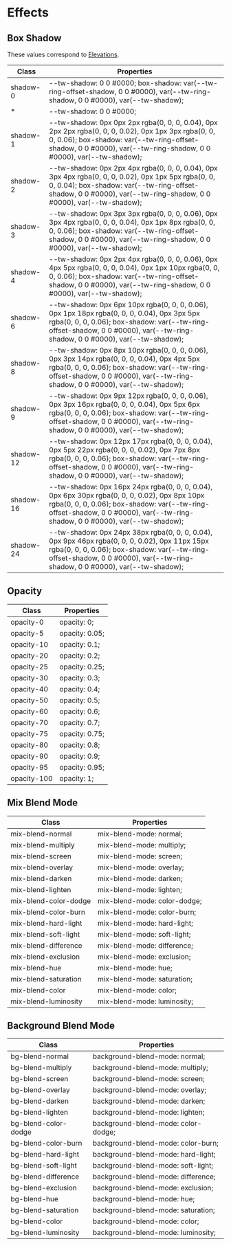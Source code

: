 # Effects

## Box Shadow

These values correspond to [Elevations](/css-documentation/elevations.html).

<section class="mds">
  <table class="w-full text-left border-collapse"><thead><tr><th class="z-20 sticky top-0 text-sm font-semibold text-gray-600 bg-white p-0"><div class="pb-2 pr-2 border-b border-gray-200">Class</div></th><th class="z-20 sticky top-0 text-sm font-semibold text-gray-600 bg-white p-0"><div class="pb-2 pl-2 border-b border-gray-200">Properties</div></th></tr></thead><tbody class="align-baseline">
  <tr><td class="py-2 pr-2 font-mono text-xs text-violet-600 whitespace-nowrap border-t border-gray-200">shadow-0</td><td class="py-2 pl-2 font-mono text-xs text-light-blue-600 whitespace-pre border-t border-gray-200">--tw-shadow: 0 0 #0000;
  box-shadow: var(--tw-ring-offset-shadow, 0 0 #0000), var(--tw-ring-shadow, 0 0 #0000), var(--tw-shadow);</td></tr>
  <tr><td class="py-2 pr-2 font-mono text-xs text-violet-600 whitespace-nowrap">*</td><td class="py-2 pl-2 font-mono text-xs text-light-blue-600 whitespace-pre">--tw-shadow: 0 0 #0000;</td></tr>
          <tr><td class="py-2 pr-2 font-mono text-xs text-violet-600 whitespace-nowrap border-t border-gray-200">shadow-1</td><td class="py-2 pl-2 font-mono text-xs text-light-blue-600 whitespace-pre border-t border-gray-200">--tw-shadow: 0px 0px 2px rgba(0, 0, 0, 0.04), 0px 2px 2px rgba(0, 0, 0, 0.02), 0px 1px 3px rgba(0, 0, 0, 0.06);
  box-shadow: var(--tw-ring-offset-shadow, 0 0 #0000), var(--tw-ring-shadow, 0 0 #0000), var(--tw-shadow);</td></tr>
          <tr><td class="py-2 pr-2 font-mono text-xs text-violet-600 whitespace-nowrap border-t border-gray-200">shadow-2</td><td class="py-2 pl-2 font-mono text-xs text-light-blue-600 whitespace-pre border-t border-gray-200">--tw-shadow: 0px 2px 4px rgba(0, 0, 0, 0.04), 0px 3px 4px rgba(0, 0, 0, 0.02), 0px 1px 5px rgba(0, 0, 0, 0.04);
  box-shadow: var(--tw-ring-offset-shadow, 0 0 #0000), var(--tw-ring-shadow, 0 0 #0000), var(--tw-shadow);</td></tr>
          <tr><td class="py-2 pr-2 font-mono text-xs text-violet-600 whitespace-nowrap border-t border-gray-200">shadow-3</td><td class="py-2 pl-2 font-mono text-xs text-light-blue-600 whitespace-pre border-t border-gray-200">--tw-shadow: 0px 3px 3px rgba(0, 0, 0, 0.06), 0px 3px 4px rgba(0, 0, 0, 0.04), 0px 1px 8px rgba(0, 0, 0, 0.06);
  box-shadow: var(--tw-ring-offset-shadow, 0 0 #0000), var(--tw-ring-shadow, 0 0 #0000), var(--tw-shadow);</td></tr>
          <tr><td class="py-2 pr-2 font-mono text-xs text-violet-600 whitespace-nowrap border-t border-gray-200">shadow-4</td><td class="py-2 pl-2 font-mono text-xs text-light-blue-600 whitespace-pre border-t border-gray-200">--tw-shadow: 0px 2px 4px rgba(0, 0, 0, 0.06), 0px 4px 5px rgba(0, 0, 0, 0.04), 0px 1px 10px rgba(0, 0, 0, 0.06);
  box-shadow: var(--tw-ring-offset-shadow, 0 0 #0000), var(--tw-ring-shadow, 0 0 #0000), var(--tw-shadow);</td></tr>
          <tr><td class="py-2 pr-2 font-mono text-xs text-violet-600 whitespace-nowrap border-t border-gray-200">shadow-6</td><td class="py-2 pl-2 font-mono text-xs text-light-blue-600 whitespace-pre border-t border-gray-200">--tw-shadow: 0px 6px 10px rgba(0, 0, 0, 0.06), 0px 1px 18px rgba(0, 0, 0, 0.04), 0px 3px 5px rgba(0, 0, 0, 0.06);
  box-shadow: var(--tw-ring-offset-shadow, 0 0 #0000), var(--tw-ring-shadow, 0 0 #0000), var(--tw-shadow);</td></tr>
          <tr><td class="py-2 pr-2 font-mono text-xs text-violet-600 whitespace-nowrap border-t border-gray-200">shadow-8</td><td class="py-2 pl-2 font-mono text-xs text-light-blue-600 whitespace-pre border-t border-gray-200">--tw-shadow: 0px 8px 10px rgba(0, 0, 0, 0.06), 0px 3px 14px rgba(0, 0, 0, 0.04), 0px 4px 5px rgba(0, 0, 0, 0.06);
  box-shadow: var(--tw-ring-offset-shadow, 0 0 #0000), var(--tw-ring-shadow, 0 0 #0000), var(--tw-shadow);</td></tr>
          <tr><td class="py-2 pr-2 font-mono text-xs text-violet-600 whitespace-nowrap border-t border-gray-200">shadow-9</td><td class="py-2 pl-2 font-mono text-xs text-light-blue-600 whitespace-pre border-t border-gray-200">--tw-shadow: 0px 9px 12px rgba(0, 0, 0, 0.06), 0px 3px 16px rgba(0, 0, 0, 0.04), 0px 5px 6px rgba(0, 0, 0, 0.06);
  box-shadow: var(--tw-ring-offset-shadow, 0 0 #0000), var(--tw-ring-shadow, 0 0 #0000), var(--tw-shadow);</td></tr>
          <tr><td class="py-2 pr-2 font-mono text-xs text-violet-600 whitespace-nowrap border-t border-gray-200">shadow-12</td><td class="py-2 pl-2 font-mono text-xs text-light-blue-600 whitespace-pre border-t border-gray-200">--tw-shadow: 0px 12px 17px rgba(0, 0, 0, 0.04), 0px 5px 22px rgba(0, 0, 0, 0.02), 0px 7px 8px rgba(0, 0, 0, 0.06);
  box-shadow: var(--tw-ring-offset-shadow, 0 0 #0000), var(--tw-ring-shadow, 0 0 #0000), var(--tw-shadow);</td></tr>
          <tr><td class="py-2 pr-2 font-mono text-xs text-violet-600 whitespace-nowrap border-t border-gray-200">shadow-16</td><td class="py-2 pl-2 font-mono text-xs text-light-blue-600 whitespace-pre border-t border-gray-200">--tw-shadow: 0px 16px 24px rgba(0, 0, 0, 0.04), 0px 6px 30px rgba(0, 0, 0, 0.02), 0px 8px 10px rgba(0, 0, 0, 0.06);
  box-shadow: var(--tw-ring-offset-shadow, 0 0 #0000), var(--tw-ring-shadow, 0 0 #0000), var(--tw-shadow);</td></tr>
          <tr><td class="py-2 pr-2 font-mono text-xs text-violet-600 whitespace-nowrap border-t border-gray-200">shadow-24</td><td class="py-2 pl-2 font-mono text-xs text-light-blue-600 whitespace-pre border-t border-gray-200">--tw-shadow: 0px 24px 38px rgba(0, 0, 0, 0.04), 0px 9px 46px rgba(0, 0, 0, 0.02), 0px 11px 15px rgba(0, 0, 0, 0.06);
  box-shadow: var(--tw-ring-offset-shadow, 0 0 #0000), var(--tw-ring-shadow, 0 0 #0000), var(--tw-shadow);</td></tr></tbody></table>
</section>

## Opacity

<table class="w-full text-left border-collapse"><thead><tr><th class="z-20 sticky top-0 text-sm font-semibold text-gray-600 bg-white p-0"><div class="pb-2 pr-2 border-b border-gray-200">Class</div></th><th class="z-20 sticky top-0 text-sm font-semibold text-gray-600 bg-white p-0"><div class="pb-2 pl-2 border-b border-gray-200">Properties</div></th></tr></thead><tbody class="align-baseline"><tr><td class="py-2 pr-2 font-mono text-xs text-violet-600 whitespace-nowrap">opacity-0</td><td class="py-2 pl-2 font-mono text-xs text-light-blue-600 whitespace-pre">opacity: 0;</td></tr><tr><td class="py-2 pr-2 font-mono text-xs text-violet-600 whitespace-nowrap border-t border-gray-200">opacity-5</td><td class="py-2 pl-2 font-mono text-xs text-light-blue-600 whitespace-pre border-t border-gray-200">opacity: 0.05;</td></tr><tr><td class="py-2 pr-2 font-mono text-xs text-violet-600 whitespace-nowrap border-t border-gray-200">opacity-10</td><td class="py-2 pl-2 font-mono text-xs text-light-blue-600 whitespace-pre border-t border-gray-200">opacity: 0.1;</td></tr><tr><td class="py-2 pr-2 font-mono text-xs text-violet-600 whitespace-nowrap border-t border-gray-200">opacity-20</td><td class="py-2 pl-2 font-mono text-xs text-light-blue-600 whitespace-pre border-t border-gray-200">opacity: 0.2;</td></tr><tr><td class="py-2 pr-2 font-mono text-xs text-violet-600 whitespace-nowrap border-t border-gray-200">opacity-25</td><td class="py-2 pl-2 font-mono text-xs text-light-blue-600 whitespace-pre border-t border-gray-200">opacity: 0.25;</td></tr><tr><td class="py-2 pr-2 font-mono text-xs text-violet-600 whitespace-nowrap border-t border-gray-200">opacity-30</td><td class="py-2 pl-2 font-mono text-xs text-light-blue-600 whitespace-pre border-t border-gray-200">opacity: 0.3;</td></tr><tr><td class="py-2 pr-2 font-mono text-xs text-violet-600 whitespace-nowrap border-t border-gray-200">opacity-40</td><td class="py-2 pl-2 font-mono text-xs text-light-blue-600 whitespace-pre border-t border-gray-200">opacity: 0.4;</td></tr><tr><td class="py-2 pr-2 font-mono text-xs text-violet-600 whitespace-nowrap border-t border-gray-200">opacity-50</td><td class="py-2 pl-2 font-mono text-xs text-light-blue-600 whitespace-pre border-t border-gray-200">opacity: 0.5;</td></tr><tr><td class="py-2 pr-2 font-mono text-xs text-violet-600 whitespace-nowrap border-t border-gray-200">opacity-60</td><td class="py-2 pl-2 font-mono text-xs text-light-blue-600 whitespace-pre border-t border-gray-200">opacity: 0.6;</td></tr><tr><td class="py-2 pr-2 font-mono text-xs text-violet-600 whitespace-nowrap border-t border-gray-200">opacity-70</td><td class="py-2 pl-2 font-mono text-xs text-light-blue-600 whitespace-pre border-t border-gray-200">opacity: 0.7;</td></tr><tr><td class="py-2 pr-2 font-mono text-xs text-violet-600 whitespace-nowrap border-t border-gray-200">opacity-75</td><td class="py-2 pl-2 font-mono text-xs text-light-blue-600 whitespace-pre border-t border-gray-200">opacity: 0.75;</td></tr><tr><td class="py-2 pr-2 font-mono text-xs text-violet-600 whitespace-nowrap border-t border-gray-200">opacity-80</td><td class="py-2 pl-2 font-mono text-xs text-light-blue-600 whitespace-pre border-t border-gray-200">opacity: 0.8;</td></tr><tr><td class="py-2 pr-2 font-mono text-xs text-violet-600 whitespace-nowrap border-t border-gray-200">opacity-90</td><td class="py-2 pl-2 font-mono text-xs text-light-blue-600 whitespace-pre border-t border-gray-200">opacity: 0.9;</td></tr><tr><td class="py-2 pr-2 font-mono text-xs text-violet-600 whitespace-nowrap border-t border-gray-200">opacity-95</td><td class="py-2 pl-2 font-mono text-xs text-light-blue-600 whitespace-pre border-t border-gray-200">opacity: 0.95;</td></tr><tr><td class="py-2 pr-2 font-mono text-xs text-violet-600 whitespace-nowrap border-t border-gray-200">opacity-100</td><td class="py-2 pl-2 font-mono text-xs text-light-blue-600 whitespace-pre border-t border-gray-200">opacity: 1;</td></tr></tbody></table>

## Mix Blend Mode

<table class="w-full text-left border-collapse"><thead><tr><th class="z-20 sticky top-0 text-sm font-semibold text-gray-600 bg-white p-0"><div class="pb-2 pr-2 border-b border-gray-200">Class</div></th><th class="z-20 sticky top-0 text-sm font-semibold text-gray-600 bg-white p-0"><div class="pb-2 pl-2 border-b border-gray-200">Properties</div></th></tr></thead><tbody class="align-baseline"><tr><td class="py-2 pr-2 font-mono text-xs text-violet-600 whitespace-nowrap">mix-blend-normal</td><td class="py-2 pl-2 font-mono text-xs text-light-blue-600 whitespace-pre">mix-blend-mode: normal;</td></tr><tr><td class="py-2 pr-2 font-mono text-xs text-violet-600 whitespace-nowrap border-t border-gray-200">mix-blend-multiply</td><td class="py-2 pl-2 font-mono text-xs text-light-blue-600 whitespace-pre border-t border-gray-200">mix-blend-mode: multiply;</td></tr><tr><td class="py-2 pr-2 font-mono text-xs text-violet-600 whitespace-nowrap border-t border-gray-200">mix-blend-screen</td><td class="py-2 pl-2 font-mono text-xs text-light-blue-600 whitespace-pre border-t border-gray-200">mix-blend-mode: screen;</td></tr><tr><td class="py-2 pr-2 font-mono text-xs text-violet-600 whitespace-nowrap border-t border-gray-200">mix-blend-overlay</td><td class="py-2 pl-2 font-mono text-xs text-light-blue-600 whitespace-pre border-t border-gray-200">mix-blend-mode: overlay;</td></tr><tr><td class="py-2 pr-2 font-mono text-xs text-violet-600 whitespace-nowrap border-t border-gray-200">mix-blend-darken</td><td class="py-2 pl-2 font-mono text-xs text-light-blue-600 whitespace-pre border-t border-gray-200">mix-blend-mode: darken;</td></tr><tr><td class="py-2 pr-2 font-mono text-xs text-violet-600 whitespace-nowrap border-t border-gray-200">mix-blend-lighten</td><td class="py-2 pl-2 font-mono text-xs text-light-blue-600 whitespace-pre border-t border-gray-200">mix-blend-mode: lighten;</td></tr><tr><td class="py-2 pr-2 font-mono text-xs text-violet-600 whitespace-nowrap border-t border-gray-200">mix-blend-color-dodge</td><td class="py-2 pl-2 font-mono text-xs text-light-blue-600 whitespace-pre border-t border-gray-200">mix-blend-mode: color-dodge;</td></tr><tr><td class="py-2 pr-2 font-mono text-xs text-violet-600 whitespace-nowrap border-t border-gray-200">mix-blend-color-burn</td><td class="py-2 pl-2 font-mono text-xs text-light-blue-600 whitespace-pre border-t border-gray-200">mix-blend-mode: color-burn;</td></tr><tr><td class="py-2 pr-2 font-mono text-xs text-violet-600 whitespace-nowrap border-t border-gray-200">mix-blend-hard-light</td><td class="py-2 pl-2 font-mono text-xs text-light-blue-600 whitespace-pre border-t border-gray-200">mix-blend-mode: hard-light;</td></tr><tr><td class="py-2 pr-2 font-mono text-xs text-violet-600 whitespace-nowrap border-t border-gray-200">mix-blend-soft-light</td><td class="py-2 pl-2 font-mono text-xs text-light-blue-600 whitespace-pre border-t border-gray-200">mix-blend-mode: soft-light;</td></tr><tr><td class="py-2 pr-2 font-mono text-xs text-violet-600 whitespace-nowrap border-t border-gray-200">mix-blend-difference</td><td class="py-2 pl-2 font-mono text-xs text-light-blue-600 whitespace-pre border-t border-gray-200">mix-blend-mode: difference;</td></tr><tr><td class="py-2 pr-2 font-mono text-xs text-violet-600 whitespace-nowrap border-t border-gray-200">mix-blend-exclusion</td><td class="py-2 pl-2 font-mono text-xs text-light-blue-600 whitespace-pre border-t border-gray-200">mix-blend-mode: exclusion;</td></tr><tr><td class="py-2 pr-2 font-mono text-xs text-violet-600 whitespace-nowrap border-t border-gray-200">mix-blend-hue</td><td class="py-2 pl-2 font-mono text-xs text-light-blue-600 whitespace-pre border-t border-gray-200">mix-blend-mode: hue;</td></tr><tr><td class="py-2 pr-2 font-mono text-xs text-violet-600 whitespace-nowrap border-t border-gray-200">mix-blend-saturation</td><td class="py-2 pl-2 font-mono text-xs text-light-blue-600 whitespace-pre border-t border-gray-200">mix-blend-mode: saturation;</td></tr><tr><td class="py-2 pr-2 font-mono text-xs text-violet-600 whitespace-nowrap border-t border-gray-200">mix-blend-color</td><td class="py-2 pl-2 font-mono text-xs text-light-blue-600 whitespace-pre border-t border-gray-200">mix-blend-mode: color;</td></tr><tr><td class="py-2 pr-2 font-mono text-xs text-violet-600 whitespace-nowrap border-t border-gray-200">mix-blend-luminosity</td><td class="py-2 pl-2 font-mono text-xs text-light-blue-600 whitespace-pre border-t border-gray-200">mix-blend-mode: luminosity;</td></tr></tbody></table>

## Background Blend Mode

<table class="w-full text-left border-collapse"><thead><tr><th class="z-20 sticky top-0 text-sm font-semibold text-gray-600 bg-white p-0"><div class="pb-2 pr-2 border-b border-gray-200">Class</div></th><th class="z-20 sticky top-0 text-sm font-semibold text-gray-600 bg-white p-0"><div class="pb-2 pl-2 border-b border-gray-200">Properties</div></th></tr></thead><tbody class="align-baseline"><tr><td class="py-2 pr-2 font-mono text-xs text-violet-600 whitespace-nowrap">bg-blend-normal</td><td class="py-2 pl-2 font-mono text-xs text-light-blue-600 whitespace-pre">background-blend-mode: normal;</td></tr><tr><td class="py-2 pr-2 font-mono text-xs text-violet-600 whitespace-nowrap border-t border-gray-200">bg-blend-multiply</td><td class="py-2 pl-2 font-mono text-xs text-light-blue-600 whitespace-pre border-t border-gray-200">background-blend-mode: multiply;</td></tr><tr><td class="py-2 pr-2 font-mono text-xs text-violet-600 whitespace-nowrap border-t border-gray-200">bg-blend-screen</td><td class="py-2 pl-2 font-mono text-xs text-light-blue-600 whitespace-pre border-t border-gray-200">background-blend-mode: screen;</td></tr><tr><td class="py-2 pr-2 font-mono text-xs text-violet-600 whitespace-nowrap border-t border-gray-200">bg-blend-overlay</td><td class="py-2 pl-2 font-mono text-xs text-light-blue-600 whitespace-pre border-t border-gray-200">background-blend-mode: overlay;</td></tr><tr><td class="py-2 pr-2 font-mono text-xs text-violet-600 whitespace-nowrap border-t border-gray-200">bg-blend-darken</td><td class="py-2 pl-2 font-mono text-xs text-light-blue-600 whitespace-pre border-t border-gray-200">background-blend-mode: darken;</td></tr><tr><td class="py-2 pr-2 font-mono text-xs text-violet-600 whitespace-nowrap border-t border-gray-200">bg-blend-lighten</td><td class="py-2 pl-2 font-mono text-xs text-light-blue-600 whitespace-pre border-t border-gray-200">background-blend-mode: lighten;</td></tr><tr><td class="py-2 pr-2 font-mono text-xs text-violet-600 whitespace-nowrap border-t border-gray-200">bg-blend-color-dodge</td><td class="py-2 pl-2 font-mono text-xs text-light-blue-600 whitespace-pre border-t border-gray-200">background-blend-mode: color-dodge;</td></tr><tr><td class="py-2 pr-2 font-mono text-xs text-violet-600 whitespace-nowrap border-t border-gray-200">bg-blend-color-burn</td><td class="py-2 pl-2 font-mono text-xs text-light-blue-600 whitespace-pre border-t border-gray-200">background-blend-mode: color-burn;</td></tr><tr><td class="py-2 pr-2 font-mono text-xs text-violet-600 whitespace-nowrap border-t border-gray-200">bg-blend-hard-light</td><td class="py-2 pl-2 font-mono text-xs text-light-blue-600 whitespace-pre border-t border-gray-200">background-blend-mode: hard-light;</td></tr><tr><td class="py-2 pr-2 font-mono text-xs text-violet-600 whitespace-nowrap border-t border-gray-200">bg-blend-soft-light</td><td class="py-2 pl-2 font-mono text-xs text-light-blue-600 whitespace-pre border-t border-gray-200">background-blend-mode: soft-light;</td></tr><tr><td class="py-2 pr-2 font-mono text-xs text-violet-600 whitespace-nowrap border-t border-gray-200">bg-blend-difference</td><td class="py-2 pl-2 font-mono text-xs text-light-blue-600 whitespace-pre border-t border-gray-200">background-blend-mode: difference;</td></tr><tr><td class="py-2 pr-2 font-mono text-xs text-violet-600 whitespace-nowrap border-t border-gray-200">bg-blend-exclusion</td><td class="py-2 pl-2 font-mono text-xs text-light-blue-600 whitespace-pre border-t border-gray-200">background-blend-mode: exclusion;</td></tr><tr><td class="py-2 pr-2 font-mono text-xs text-violet-600 whitespace-nowrap border-t border-gray-200">bg-blend-hue</td><td class="py-2 pl-2 font-mono text-xs text-light-blue-600 whitespace-pre border-t border-gray-200">background-blend-mode: hue;</td></tr><tr><td class="py-2 pr-2 font-mono text-xs text-violet-600 whitespace-nowrap border-t border-gray-200">bg-blend-saturation</td><td class="py-2 pl-2 font-mono text-xs text-light-blue-600 whitespace-pre border-t border-gray-200">background-blend-mode: saturation;</td></tr><tr><td class="py-2 pr-2 font-mono text-xs text-violet-600 whitespace-nowrap border-t border-gray-200">bg-blend-color</td><td class="py-2 pl-2 font-mono text-xs text-light-blue-600 whitespace-pre border-t border-gray-200">background-blend-mode: color;</td></tr><tr><td class="py-2 pr-2 font-mono text-xs text-violet-600 whitespace-nowrap border-t border-gray-200">bg-blend-luminosity</td><td class="py-2 pl-2 font-mono text-xs text-light-blue-600 whitespace-pre border-t border-gray-200">background-blend-mode: luminosity;</td></tr></tbody></table>
